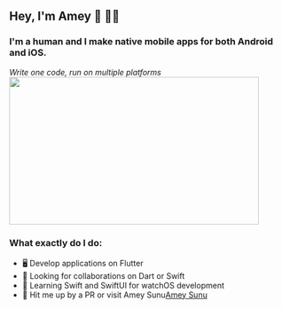 ## Hey, I'm Amey :wave:  :man_technologist:

### I'm a human and I make native mobile apps for both Android and iOS.

  *Write one code, run on multiple platforms*
  <br>
  <image src = "meme.jpg" width= "450" height= "266.625">

### What exactly do I do:
* 🖥️ Develop applications on Flutter
* 🍁 Looking for collaborations on Dart or Swift
* 🙏 Learning Swift and SwiftUI for watchOS development
* 💁 Hit me up by a PR or visit Amey Sunu[Amey Sunu](https://amey.live)
